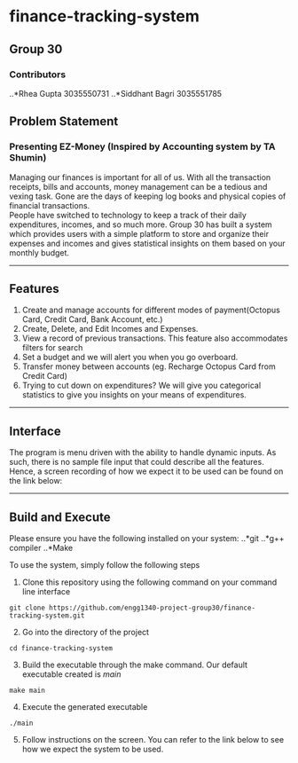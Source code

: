 # finance-tracking-system
## Group 30
### Contributors
..*Rhea Gupta 3035550731
..*Siddhant Bagri 3035551785

## Problem Statement
### Presenting EZ-Money (Inspired by Accounting system by TA Shumin)

Managing our finances is important for all of us. With all the transaction receipts, bills and accounts, money management can be a tedious and vexing task. Gone are the days of keeping log books and physical copies of financial transactions.  
People have switched to technology to keep a track of their daily expenditures, incomes, and so much more. Group 30 has built a system which provides users with a simple platform to store and organize their expenses and incomes and gives statistical insights on them based on your monthly budget.

***

## Features
1. Create and manage accounts for different modes of payment(Octopus Card, Credit Card, Bank Account, etc.)
2. Create, Delete, and Edit Incomes and Expenses.
3. View a record of previous transactions. This feature also accommodates filters for search
4. Set a budget and we will alert you when you go overboard.
5. Transfer money between accounts (eg. Recharge Octopus Card from Credit Card)
6. Trying to cut down on expenditures? We will give you categorical statistics to give you insights on your means of expenditures. 

***

## Interface
The program is menu driven with the ability to handle dynamic inputs. As such, there is no sample file input that could describe all the features. Hence, a screen recording of how we expect it to be used can be found on the link below: 

*** 

## Build and Execute
Please ensure you have the following installed on your system:
..*git 
..*g++ compiler 
..*Make 

To use the system, simply follow the following steps
1. Clone this repository using the following command on your command line interface

`git clone https://github.com/engg1340-project-group30/finance-tracking-system.git`

2. Go into the directory of the project

`cd finance-tracking-system`

3. Build the executable through the make command. Our default executable created is *main*

`make main`

4. Execute the generated executable 

`./main`

5. Follow instructions on the screen. You can refer to the link below to see how we expect the system to be used.